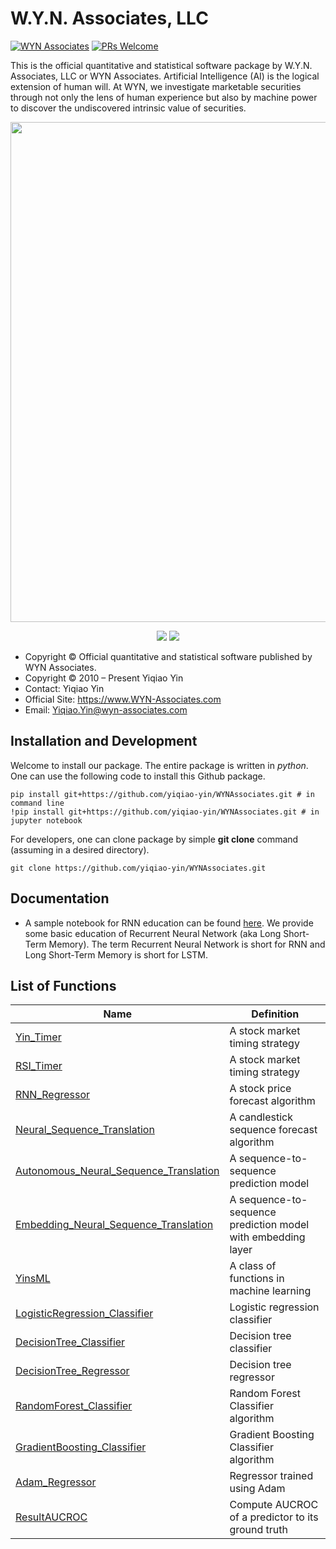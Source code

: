 # W.Y.N. Associates, LLC

[![WYN Associates](https://cdn.rawgit.com/sindresorhus/awesome/d7305f38d29fed78fa85652e3a63e154dd8e8829/media/badge.svg)](https://yinscapital.com/research/)
[![PRs Welcome](https://img.shields.io/badge/PRs-welcome-brightgreen.svg?style=flat-square)](http://makeapullrequest.com)

This is the official quantitative and statistical software package by W.Y.N. Associates, LLC or WYN Associates. Artificial Intelligence (AI) is the logical extension of human will. At WYN, we investigate marketable securities through not only the lens of human experience but also by machine power to discover the undiscovered intrinsic value of securities.

<p align="center">
  <img width="800" src="https://github.com/yiqiao-yin/WYNAssociates/blob/main/figs/maintitle.gif">
</p>
<p align="center">
	<img src="https://img.shields.io/badge/stars-30+-blue.svg"/>
	<img src="https://img.shields.io/badge/license-CC0-blue.svg"/>
</p>

- Copyright © Official quantitative and statistical software published by WYN Associates.
- Copyright © 2010 – Present Yiqiao Yin
- Contact: Yiqiao Yin
- Official Site: https://www.WYN-Associates.com
- Email: Yiqiao.Yin@wyn-associates.com

## Installation and Development
	
Welcome to install our package. The entire package is written in *python*. One can use the following code to install this Github package.

```
pip install git+https://github.com/yiqiao-yin/WYNAssociates.git # in command line
!pip install git+https://github.com/yiqiao-yin/WYNAssociates.git # in jupyter notebook
```

For developers, one can clone package by simple **git clone** command (assuming in a desired directory).

```
git clone https://github.com/yiqiao-yin/WYNAssociates.git
```

## Documentation

- A sample notebook for RNN education can be found [here](https://github.com/yiqiao-yin/WYNAssociates/blob/main/docs/python_MM_LSTM_StockPriceForecast.ipynb). We provide some basic education of Recurrent Neural Network (aka Long Short-Term Memory). The term Recurrent Neural Network is short for RNN and Long Short-Term Memory is short for LSTM.

## List of Functions

| Name  | Definition |
| ------------- | ------------- |
| [Yin_Timer](https://github.com/yiqiao-yin/WYNAssociates/blob/2b5994f77a74038dd10e55182a0cc16e71168a32/AI_solution/modules.py#L27)  | A stock market timing strategy  |
| [RSI_Timer](https://github.com/yiqiao-yin/WYNAssociates/blob/2b5994f77a74038dd10e55182a0cc16e71168a32/AI_solution/modules.py#L296)  | A stock market timing strategy  |
| [RNN_Regressor](https://github.com/yiqiao-yin/WYNAssociates/blob/2b5994f77a74038dd10e55182a0cc16e71168a32/AI_solution/modules.py#L410) | A stock price forecast algorithm |
| [Neural_Sequence_Translation](https://github.com/yiqiao-yin/WYNAssociates/blob/2b5994f77a74038dd10e55182a0cc16e71168a32/AI_solution/modules.py#L696) | A candlestick sequence forecast algorithm |
| [Autonomous_Neural_Sequence_Translation](https://github.com/yiqiao-yin/WYNAssociates/blob/2b5994f77a74038dd10e55182a0cc16e71168a32/AI_solution/modules.py#L960) | A sequence-to-sequence prediction model |
| [Embedding_Neural_Sequence_Translation](https://github.com/yiqiao-yin/WYNAssociates/blob/2b5994f77a74038dd10e55182a0cc16e71168a32/AI_solution/modules.py#L1223) | A sequence-to-sequence prediction model with embedding layer | 
| [YinsML](https://github.com/yiqiao-yin/WYNAssociates/blob/2b5994f77a74038dd10e55182a0cc16e71168a32/AI_solution/modules.py#L1509) | A class of functions in machine learning | 
| [LogisticRegression_Classifier](https://github.com/yiqiao-yin/WYNAssociates/blob/42022078dc8f00fdf250f19d80f34a1cd685cda6/AI_solution/modules.py#L1517) | Logistic regression classifier |
| [DecisionTree_Classifier](https://github.com/yiqiao-yin/WYNAssociates/blob/2b5994f77a74038dd10e55182a0cc16e71168a32/AI_solution/modules.py#L1517) | Decision tree classifier |
| [DecisionTree_Regressor](https://github.com/yiqiao-yin/WYNAssociates/blob/2b5994f77a74038dd10e55182a0cc16e71168a32/AI_solution/modules.py#L1574) | Decision tree regressor |
| [RandomForest_Classifier](https://github.com/yiqiao-yin/WYNAssociates/blob/d3f5ef496403a0aef6b940c1740734e174043e71/AI_solution/modules.py#L1616) | Random Forest Classifier algorithm | 
| [GradientBoosting_Classifier](https://github.com/yiqiao-yin/WYNAssociates/blob/d3f5ef496403a0aef6b940c1740734e174043e71/AI_solution/modules.py#L1673) | Gradient Boosting Classifier algorithm |
| [Adam_Regressor](https://github.com/yiqiao-yin/WYNAssociates/blob/2b5994f77a74038dd10e55182a0cc16e71168a32/AI_solution/modules.py#L1616) | Regressor trained using Adam | 
| [ResultAUCROC](https://github.com/yiqiao-yin/WYNAssociates/blob/2b5994f77a74038dd10e55182a0cc16e71168a32/AI_solution/modules.py#L1745) | Compute AUCROC of a predictor to its ground truth |
